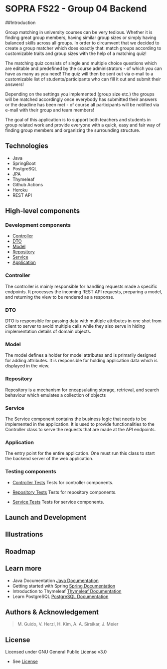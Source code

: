 # SOPRA FS22 - Group 04 Backend

##Introduction

Group matching in university courses can be very tedious. Whether it is finding great group members, having similar group sizes
or simply having balanced skills across all groups.
In order to circumvent that we decided to create a group matcher which does exactly that: match groups according to customizable
traits and group sizes with the help of a matching quiz!

The matching quiz consists of single and multiple choice questions which are editable and predefined by the course administrators -
of which you can have as many as you need! The quiz will then be sent out via e-mail to a customizable list of students/participants
who can fill it out and submit their answers!

Depending on the settings you implemented (group size etc.) the groups will be matched accordingly once everybody has submitted
their answers or the deadline has been met - of course all participants will be notified via e-mail with their group and team members!

The goal of this application is to support both teachers and students in group related work and provide everyone with a quick, easy
and fair way of finding group members and organizing the surrounding structure.

## Technologies
- Java
- SpringBoot
- PostgreSQL
- JPA
- Thymeleaf
- Github Actions
- Heroku
- REST API

## High-level components
### Development components

- [Controller](src/main/java/ch/uzh/soprafs22/groupmatcher/controller)
- [DTO](src/main/java/ch/uzh/soprafs22/groupmatcher/dto)
- [Model](src/main/java/ch/uzh/soprafs22/groupmatcher/model)
- [Repository](src/main/java/ch/uzh/soprafs22/groupmatcher/repository)
- [Service](src/main/java/ch/uzh/soprafs22/groupmatcher/service)
- [Application](src/main/java/ch/uzh/soprafs22/groupmatcher/Application.java)

### Controller
The controller is mainly responsible for handling requests made a specific endpoints. It processes the incoming REST API requests, preparing a model, and returning the view to be rendered as a response.

### DTO
DTO is responsible for passing data with multiple attributes in one shot from client to server to avoid multiple calls while they also serve in hiding implementation details of domain objects.

### Model
The model defines a holder for model attributes and is primarily designed for adding attributes. It is responsible for holding application data which is displayed in the view.

### Repository
Repository is a mechanism for encapsulating storage, retrieval, and search behaviour which emulates a collection of objects 

### Service
The Service component contains the business logic that needs to be implemented in the application. It is used to provide functionalities to the Controller class to serve the requests that are made at the API endpoints.

### Application
The entry point for the entire application. One must run this class to start the backend server of the web application.

### Testing components
- [Controller Tests](src/test/java/ch/uzh/soprafs22/groupmatcher/controller)
Tests for controller components.

- [Repository Tests](src/test/java/ch/uzh/soprafs22/groupmatcher/repository)
Tests for repository components.

- [Service Tests](src/test/java/ch/uzh/soprafs22/groupmatcher/service)
Tests for service components.

## Launch and Development

## Illustrations

## Roadmap

## Learn more
- Java Documentation [Java Documentation](https://docs.oracle.com/en/java/)
- Getting started with Spring [Spring Documentation](https://spring.io/guides/gs/spring-boot/)
- Introduction to Thymeleaf [Thymeleaf Documentation](https://www.baeldung.com/thymeleaf-in-spring-mvc)
- Learn PostgreSQL [PostgreSQL Documentation](https://www.postgresql.org/docs/)

## Authors & Acknowledgement
>M. Guido, V. Herzl, H. Kim, A. A. Sirsikar, J. Meier

## License
Licensed under GNU General Public License v3.0
- See [License](LICENSE)
